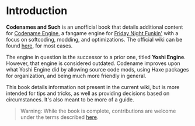 # Introduction

**Codenames and Such** is an unofficial book that details additional
content for [Codename Engine](https://codename-engine.com/), a fangame engine
for [Friday Night Funkin'](https://funkin.me/) with a focus on softcoding,
modding, and optimizations. The official wiki can be found
[here](https://codename-engine.com/wiki/), for most cases.

The engine in question is the successor to a prior one, titled **Yoshi
Engine**. However, that engine is considered outdated. Codename
improves upon what Yoshi Engine did by allowing source code mods,
using Haxe packages for organization, and being much more friendly in general.

This book details information not present in the current wiki, but is
more intended for tips and tricks, as well as providing decisions based
on circumstances. It's also meant to be more of a guide.

> Warning:
> While the book is complete, contributions are welcome under the terms
> described [here](https://github.com/r6915ee/codenames-and-such#contributing).
